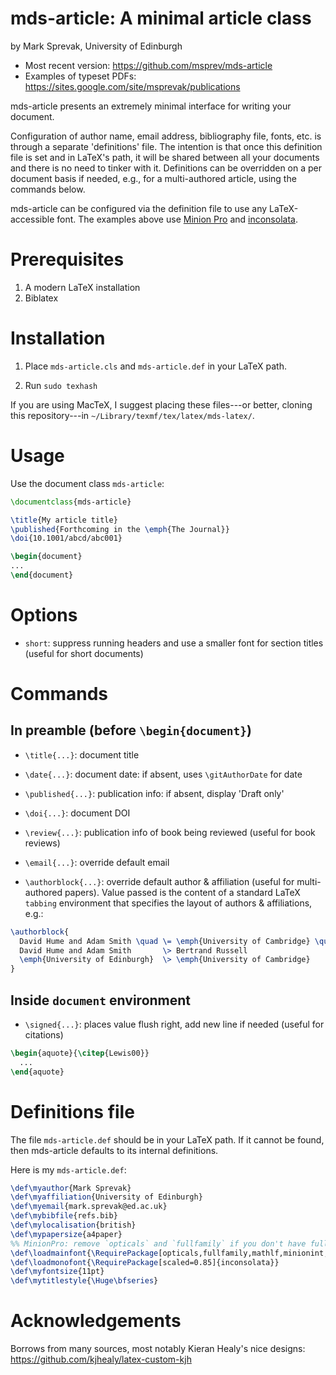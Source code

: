 # mds-article: A minimal article class

by Mark Sprevak, University of Edinburgh  

* Most recent version: <https://github.com/msprev/mds-article>
* Examples of typeset PDFs: <https://sites.google.com/site/msprevak/publications>  

mds-article presents an extremely minimal interface for writing your document.

Configuration of author name, email address, bibliography file, fonts, etc. is through a separate 'definitions' file. The intention is that once this definition file is set and in LaTeX's path, it will be shared between all your documents and there is no need to tinker with it. Definitions can be overridden on a per document basis if needed, e.g., for a multi-authored article, using the commands below.

mds-article can be configured via the definition file to use any LaTeX-accessible font. The examples above use [Minion Pro](<http://goo.gl/lQqMy>) and [inconsolata](<http://www.ctan.org/tex-archive/fonts/inconsolata/>).


# Prerequisites

1. A modern LaTeX installation
2. Biblatex


# Installation

1. Place `mds-article.cls` and `mds-article.def` in your LaTeX path.

2. Run `sudo texhash`

If you are using MacTeX, I suggest placing these files---or better, cloning this repository---in `~/Library/texmf/tex/latex/mds-latex/`.

# Usage

Use the document class `mds-article`:

```latex
\documentclass{mds-article}

\title{My article title}
\published{Forthcoming in the \emph{The Journal}}
\doi{10.1001/abcd/abc001}

\begin{document}
...
\end{document}
```

# Options

* `short`: suppress running headers and use a smaller font for section titles (useful for short documents)


# Commands

## In preamble (before `\begin{document}`)

* `\title{...}`: document title

* `\date{...}`: document date: if absent, uses `\gitAuthorDate` for date

* `\published{...}`: publication info: if absent, display 'Draft only'

* `\doi{...}`: document DOI

* `\review{...}`: publication info of book being reviewed (useful for book reviews)

* `\email{...}`: override default email

* `\authorblock{...}`: override default author & affiliation (useful for multi-authored papers). Value passed is the content of a standard LaTeX `tabbing` environment that specifies the layout of authors & affiliations, e.g.:

```latex
\authorblock{
  David Hume and Adam Smith \quad \= \emph{University of Cambridge} \quad \= \kill
  David Hume and Adam Smith       \> Bertrand Russell                     \> John Locke \\ 
  \emph{University of Edinburgh}  \> \emph{University of Cambridge}       \> \emph{University of Oxford}
}
```

## Inside `document` environment

* `\signed{...}`: places value flush right, add new line if needed (useful for citations)

```latex
\begin{aquote}{\citep{Lewis00}} 
  ... 
\end{aquote}
```


# Definitions file

The file `mds-article.def` should be in your LaTeX path. If it cannot be found, then mds-article defaults to its internal definitions.

Here is my `mds-article.def`:

```latex
\def\myauthor{Mark Sprevak}
\def\myaffiliation{University of Edinburgh}
\def\myemail{mark.sprevak@ed.ac.uk}
\def\mybibfile{refs.bib}
\def\mylocalisation{british}
\def\mypapersize{a4paper}
%% MinionPro: remove `opticals` and `fullfamily` if you don't have full font
\def\loadmainfont{\RequirePackage[opticals,fullfamily,mathlf,minionint,footnotefigures]{MinionPro}}
\def\loadmonofont{\RequirePackage[scaled=0.85]{inconsolata}}
\def\myfontsize{11pt}
\def\mytitlestyle{\Huge\bfseries}
```


# Acknowledgements

Borrows from many sources, most notably Kieran Healy's nice designs:
<https://github.com/kjhealy/latex-custom-kjh>
